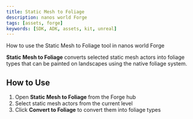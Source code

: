 ```yaml
---
title: Static Mesh to Foliage
description: nanos world Forge
tags: [assets, forge]
keywords: [SDK, ADK, assets, kit, unreal]
---
```


How to use the Static Mesh to Foliage tool in nanos world Forge

**Static Mesh to Foliage** converts selected static mesh actors into foliage types that can be painted on landscapes using the native foliage system.

## How to Use
1. Open **Static Mesh to Foliage** from the Forge hub
2. Select static mesh actors from the current level
3. Click **Convert to Foliage** to convert them into foliage types

<VideoExternal path="/docs/assets-modding/forge-03.webm" />
